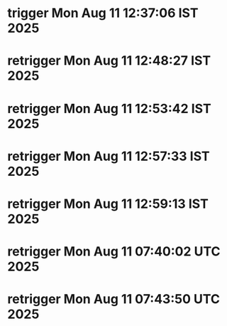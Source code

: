 # trigger Mon Aug 11 12:37:06 IST 2025
# retrigger Mon Aug 11 12:48:27 IST 2025
# retrigger Mon Aug 11 12:53:42 IST 2025
# retrigger Mon Aug 11 12:57:33 IST 2025
# retrigger Mon Aug 11 12:59:13 IST 2025
# retrigger Mon Aug 11 07:40:02 UTC 2025
# retrigger Mon Aug 11 07:43:50 UTC 2025
